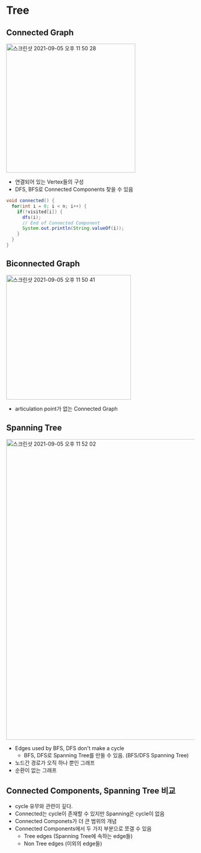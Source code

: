 # Tree

## Connected Graph

<img width="345" alt="스크린샷 2021-09-05 오후 11 50 28" src="https://user-images.githubusercontent.com/41675375/132131178-473ee815-cc93-4589-83f5-2ef2fd469693.png">


- 연결되어 있는 Vertex들의 구성
- DFS, BFS로 Connected Components 찾을 수 있음

```java
void connected() {
  for(int i = 0; i < n; i++) {
    if(!visited[i]) {
      dfs(i);
      // End of Connected Component
      System.out.println(String.valueOf(i));
    }
  }
}
```

## Biconnected Graph

<img width="333" alt="스크린샷 2021-09-05 오후 11 50 41" src="https://user-images.githubusercontent.com/41675375/132131308-4e25dcdb-a563-4b47-a555-f2c697264001.png">

- articulation point가 없는 Connected Graph

## Spanning Tree

<img width="804" alt="스크린샷 2021-09-05 오후 11 52 02" src="https://user-images.githubusercontent.com/41675375/132131224-9a566c63-1f97-43a8-8892-08355ed66890.png">

- Edges used by BFS, DFS don't make a cycle
  - BFS, DFS로 Spanning Tree를 만들 수 있음. (BFS/DFS Spanning Tree)
- 노드간 경로가 오직 하나 뿐인 그래프
- 순환이 없는 그래프

## Connected Components, Spanning Tree 비교
- cycle 유무와 관련이 깊다.
- Connected는 cycle이 존재할 수 있지만 Spanning은 cycle이 없음
- Connected Componets가 더 큰 범위의 개념
- Connected Components에서 두 가지 부분으로 쪼갤 수 있음
  - Tree edges (Spanning Tree에 속하는 edge들)
  - Non Tree edges (이외의 edge들) 

